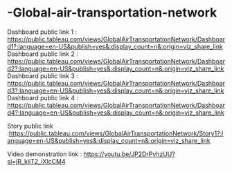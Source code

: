 # -Global-air-transportation-network       


Dashboard public link 1 : https://public.tableau.com/views/GlobalAirTransportationNetwork/Dashboard1?:language=en-US&publish=yes&:display_count=n&:origin=viz_share_link
Dashboard public link 2 : https://public.tableau.com/views/GlobalAirTransportationNetwork/Dashboard2?:language=en-US&publish=yes&:display_count=n&:origin=viz_share_link
Dashboard public link 3 : https://public.tableau.com/views/GlobalAirTransportationNetwork/Dashboard3?:language=en-US&publish=yes&:display_count=n&:origin=viz_share_link
Dashboard public link 4 : https://public.tableau.com/views/GlobalAirTransportationNetwork/Dashboard4?:language=en-US&publish=yes&:display_count=n&:origin=viz_share_link


Story public link :https://public.tableau.com/views/GlobalAirTransportationNetwork/Story1?:language=en-US&publish=yes&:display_count=n&:origin=viz_share_link



Video demonstration link : https://youtu.be/JP2DrPvhzUU?si=jR_kiiT2_iXlcCM4
